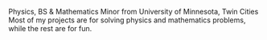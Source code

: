 Physics, BS & Mathematics Minor from University of Minnesota, Twin Cities
Most of my projects are for solving physics and mathematics problems, while the rest are for fun.
